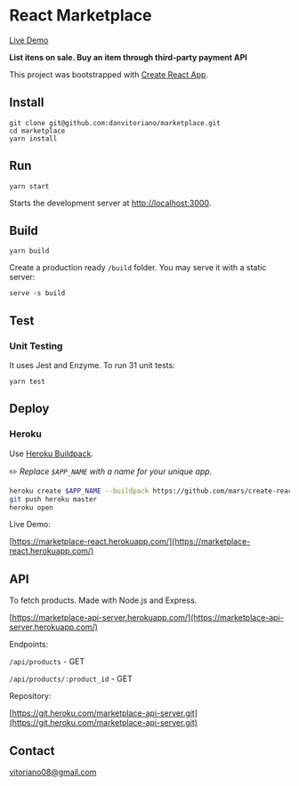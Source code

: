 # React Marketplace

[Live Demo](https://marketplace-react.herokuapp.com/)

**List itens on sale. Buy an item through third-party payment API**

This project was bootstrapped with [Create React App](https://github.com/facebookincubator/create-react-app).

## Install

```
git clone git@github.com:danvitoriano/marketplace.git
cd marketplace
yarn install
```

## Run

```
yarn start
```

Starts the development server at [http://localhost:3000](http://localhost:3000).

## Build

```
yarn build
```

Create a production ready `/build` folder. You may serve it with a static server:

```
serve -s build
```

## Test

### Unit Testing

It uses Jest and Enzyme. To run 31 unit tests:

```
yarn test
```

## Deploy

### Heroku

Use [Heroku Buildpack](https://github.com/mars/create-react-app-buildpack).

✏️ _Replace `$APP_NAME` with a name for your unique app._

```bash
heroku create $APP_NAME --buildpack https://github.com/mars/create-react-app-buildpack.git
git push heroku master
heroku open
```

Live Demo:

[https://marketplace-react.herokuapp.com/](https://marketplace-react.herokuapp.com/)

## API

To fetch products. Made with Node.js and Express.

[https://marketplace-api-server.herokuapp.com/](https://marketplace-api-server.herokuapp.com/)

Endpoints:

`/api/products` - GET

`/api/products/:product_id` - GET

Repository:

[https://git.heroku.com/marketplace-api-server.git](https://git.heroku.com/marketplace-api-server.git)

## Contact

<vitoriano08@gmail.com>
